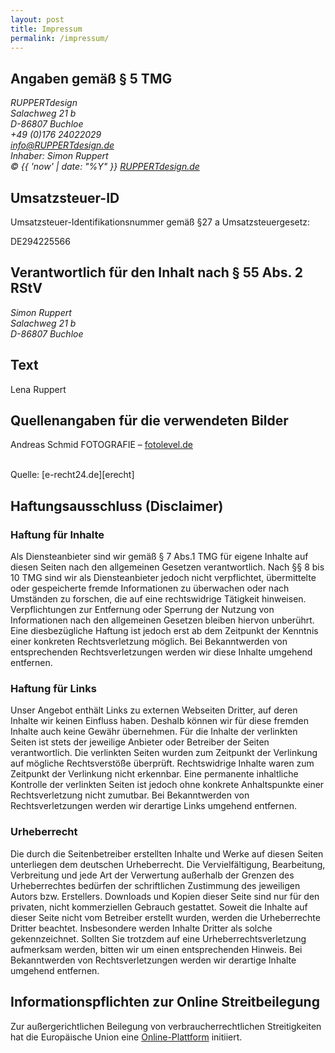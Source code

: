 ```yaml
---
layout: post
title: Impressum
permalink: /impressum/
---
```


## Angaben gemäß § 5 TMG

<address>
RUPPERTdesign<br />
Salachweg 21 b<br />
D-86807 Buchloe<br />
+49 (0)176 24022029<br />
<a href="mailto:info@ruppertdesign.de">info@RUPPERTdesign.de</a><br />
Inhaber: Simon Ruppert<br />
&copy; {{ 'now' | date: "%Y" }} <a href="https://ruppertdesign.de">RUPPERTdesign.de</a>
</address>


## Umsatzsteuer-ID

Umsatzsteuer-Identifikationsnummer gemäß §27 a Umsatzsteuergesetz:

DE294225566


## Verantwortlich für den Inhalt nach § 55 Abs. 2 RStV

<address>
Simon Ruppert<br />
Salachweg 21 b<br />
D-86807 Buchloe
</address>


## Text

Lena Ruppert
 

## Quellenangaben für die verwendeten Bilder

Andreas Schmid FOTOGRAFIE – [fotolevel.de][fotolevel]
 

<br />
Quelle: [e-recht24.de][erecht]
<br />

## Haftungsausschluss (Disclaimer)

### Haftung für Inhalte

Als Diensteanbieter sind wir gemäß § 7 Abs.1 TMG für eigene Inhalte auf diesen Seiten nach den allgemeinen Gesetzen verantwortlich. Nach §§ 8 bis 10 TMG sind wir als Diensteanbieter jedoch nicht verpflichtet, übermittelte oder gespeicherte fremde Informationen zu überwachen oder nach Umständen zu forschen, die auf eine rechtswidrige Tätigkeit hinweisen. Verpflichtungen zur Entfernung oder Sperrung der Nutzung von Informationen nach den allgemeinen Gesetzen bleiben hiervon unberührt. Eine diesbezügliche Haftung ist jedoch erst ab dem Zeitpunkt der Kenntnis einer konkreten Rechtsverletzung möglich. Bei Bekanntwerden von entsprechenden Rechtsverletzungen werden wir diese Inhalte umgehend entfernen.

### Haftung für Links

Unser Angebot enthält Links zu externen Webseiten Dritter, auf deren Inhalte wir keinen Einfluss haben. Deshalb können wir für diese fremden Inhalte auch keine Gewähr übernehmen. Für die Inhalte der verlinkten Seiten ist stets der jeweilige Anbieter oder Betreiber der Seiten verantwortlich. Die verlinkten Seiten wurden zum Zeitpunkt der Verlinkung auf mögliche Rechtsverstöße überprüft. Rechtswidrige Inhalte waren zum Zeitpunkt der Verlinkung nicht erkennbar. Eine permanente inhaltliche Kontrolle der verlinkten Seiten ist jedoch ohne konkrete Anhaltspunkte einer Rechtsverletzung nicht zumutbar. Bei Bekanntwerden von Rechtsverletzungen werden wir derartige Links umgehend entfernen.

### Urheberrecht

Die durch die Seitenbetreiber erstellten Inhalte und Werke auf diesen Seiten unterliegen dem deutschen Urheberrecht. Die Vervielfältigung, Bearbeitung, Verbreitung und jede Art der Verwertung außerhalb der Grenzen des Urheberrechtes bedürfen der schriftlichen Zustimmung des jeweiligen Autors bzw. Erstellers. Downloads und Kopien dieser Seite sind nur für den privaten, nicht kommerziellen Gebrauch gestattet. Soweit die Inhalte auf dieser Seite nicht vom Betreiber erstellt wurden, werden die Urheberrechte Dritter beachtet. Insbesondere werden Inhalte Dritter als solche gekennzeichnet. Sollten Sie trotzdem auf eine Urheberrechtsverletzung aufmerksam werden, bitten wir um einen entsprechenden Hinweis. Bei Bekanntwerden von Rechtsverletzungen werden wir derartige Inhalte umgehend entfernen.

## Informationspflichten zur Online Streitbeilegung

Zur außergerichtlichen Beilegung von verbraucherrechtlichen Streitigkeiten hat die Europäische Union eine [Online-Plattform][osplattform]  initiiert.


[erecht]: https://www.e-recht24.de
[fotolevel]: http://fotolevel.de/
[osplattform]: http://ec.europa.eu/consumers/odr/
